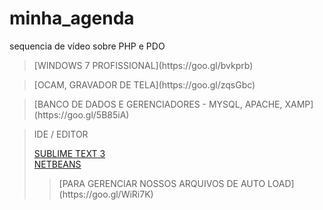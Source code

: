 # minha_agenda
sequencia de vídeo sobre PHP e PDO
<br>

<blockquote>
[WINDOWS 7 PROFISSIONAL](https://goo.gl/bvkprb) <br>
</blockquote>
<blockquote>
[OCAM, GRAVADOR DE TELA](https://goo.gl/zqsGbc) <br>
</blockquote>

<blockquote>
[BANCO DE DADOS E GERENCIADORES - MYSQL, APACHE, XAMP](https://goo.gl/5B85iA) <br>
</blockquote>

<blockquote>
<p>IDE / EDITOR</p>

[SUBLIME TEXT 3](https://goo.gl/Y542wJ) <br>
[NETBEANS](https://goo.gl/bJCMWm) <br>

<blockquote>
[PARA GERENCIAR NOSSOS ARQUIVOS DE AUTO LOAD](https://goo.gl/WiRi7K) <br>
</blockquote>
